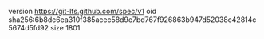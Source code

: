 version https://git-lfs.github.com/spec/v1
oid sha256:6b8dc6ea310f385acec58d9e7bd767f926863b947d52038c42814c5674d5fd92
size 1801
